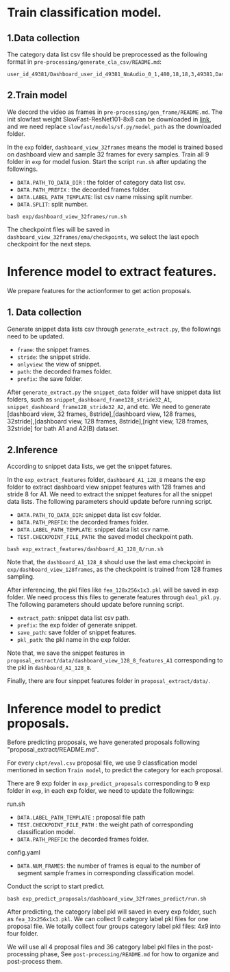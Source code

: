 

# Train classification model.
## 1.Data collection
The category data list csv file should be preprocessed as the following format in `pre-processing/generate_cla_csv/README.md`:
```
user_id_49381/Dashboard_user_id_49381_NoAudio_0_1,480,18,18,3,49381,Dashboard,None
```
## 2.Train model
We decord the video as frames in `pre-processing/gen_frame/README.md`.
The init slowfast weight SlowFast-ResNet101-8x8 can be downloaded in  [link](https://drive.google.com/drive/folders/1AY8DAEU3Eepnh4xwS21VLGos43h-7DD3?usp=sharing), 
and we need replace `slowfast/models/sf.py/model_path` as the downloaded folder.

In the `exp` folder, `dashboard_view_32frames` means the model is trained based on dashboard view and sample 32 frames for every samples. 
Train all 9 folder in `exp` for model fusion.
Start the script `run.sh` after updating the followings.

* `DATA.PATH_TO_DATA_DIR` : the folder of category data list csv.
* `DATA.PATH_PREFIX` : the decorded frames folder.
* `DATA.LABEL_PATH_TEMPLATE`: list csv name missing split number.
* `DATA.SPLIT`: split number.

```
bash exp/dashboard_view_32frames/run.sh
```

The checkpoint files will be saved in `dashboard_view_32frames/ema/checkpoints`, we select the last epoch checkpoint for the next steps.

# Inference model to extract features.
We prepare features for the actionformer to get action proposals.

## 1. Data collection
Generate snippet data lists csv through `generate_extract.py`, the followings need to be updated.

* `frame`: the snippet frames.
* `stride`: the snippet stride.
* `onlyview`: the view of snippet.
* `path`:  the decorded frames folder.
* `prefix`: the save folder.

After  `generate_extract.py` the `snippet_data` folder will have snippet data list folders, such as `snippet_dashboard_frame128_stride32_A1`, `snippet_dashboard_frame128_stride32_A2`, and etc. We need to generate \[dashboard view, 32 frames, 8stride\],\[dashboard view, 128 frames, 32stride\],\[dashboard view, 128 frames, 8stride\],\[right view, 128 frames, 32stride\] for bath A1 and A2(B) dataset.

## 2.Inference
According to snippet data lists, we get the snippet fatures.

In the `exp_extract_features` folder, `dashboard_A1_128_8` means the exp folder to extract dashboard view snippet features with 128 frames and stride 8 for A1. We need to extract the snippet features for all the snippet data lists. The following parameters should update before running script.

* `DATA.PATH_TO_DATA_DIR`: snippet data list csv folder.
* `DATA.PATH_PREFIX`: the decorded frames folder.
* `DATA.LABEL_PATH_TEMPLATE`: snippet data list csv name.
* `TEST.CHECKPOINT_FILE_PATH`: the saved model checkpoint path.


```
bash exp_extract_features/dashboard_A1_128_8/run.sh
```


Note that, the `dashboard_A1_128_8` should use the last ema checkpoint in `exp/dashboard_view_128frames`, as the checkpoint is trained from 128 frames sampling. 

After inferencing, the pkl files like `fea_128x256x1x3.pkl` will be saved in exp folder. We need process this files to generate features through `deal_pkl.py`. The following parameters should update before running script.

* `extract_path`:  snippet data list csv path.
* `prefix`: the exp folder of generate snippet.
* `save_path`: save folder of snippet features.
* `pkl_path`: the pkl name in the exp folder.

Note that, we save the snippet features in `proposal_extract/data/dashboard_view_128_8_features_A1` corresponding to the pkl in `dashboard_A1_128_8`.

Finally, there are four sinppet features folder in `proposal_extract/data/`.

# Inference model to predict proposals.

Before predicting proposals, we have generated proposals following  "proposal_extract/README.md".

For every `ckpt/eval.csv` proposal file, we use 9 classfication model mentioned in section `Train model`, to  predict the category for each proposal.

There are 9 exp folder in `exp_predict_proposals` corresponding to 9 exp folder in `exp`, in each exp folder, we need to update the followings:

run.sh
* `DATA.LABEL_PATH_TEMPLATE` : proposal file path
* `TEST.CHECKPOINT_FILE_PATH` : the weight path of corresponding classification model.
* `DATA.PATH_PREFIX`: the decorded frames folder.

config.yaml
* `DATA.NUM_FRAMES`: the number of frames is equal to the number of segment sample frames in corresponding classification model.

Conduct the script to start predict.
```
bash exp_predict_proposals/dashboard_view_32frames_predict/run.sh
```

After predicting, the category label pkl will saved in every exp folder, such as `fea_32x256x1x3.pkl`. 
We can collect 9 category label pkl files for one proposal file.
We totally collect four groups category label pkl files: 4x9 into four folder.

We will use all 4 proposal files and 36 category label pkl files in the post-processing phase, See `post-processing/README.md` for how to organize and post-process them.






